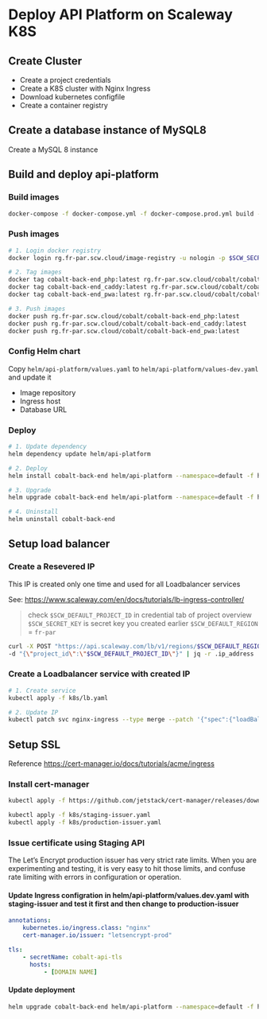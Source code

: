 # Deploy API Platform on Scaleway K8S

## Create Cluster

-   Create a project credentials
-   Create a K8S cluster with Nginx Ingress
-   Download kubernetes configfile
-   Create a container registry

## Create a database instance of MySQL8

Create a MySQL 8 instance

## Build and deploy api-platform

### Build images

```bash
docker-compose -f docker-compose.yml -f docker-compose.prod.yml build --no-cache
```

### Push images

```bash
# 1. Login docker registry
docker login rg.fr-par.scw.cloud/image-registry -u nologin -p $SCW_SECRET_KEY

# 2. Tag images
docker tag cobalt-back-end_php:latest rg.fr-par.scw.cloud/cobalt/cobalt-back-end_php:latest
docker tag cobalt-back-end_caddy:latest rg.fr-par.scw.cloud/cobalt/cobalt-back-end_caddy:latest
docker tag cobalt-back-end_pwa:latest rg.fr-par.scw.cloud/cobalt/cobalt-back-end_pwa:latest

# 3. Push images
docker push rg.fr-par.scw.cloud/cobalt/cobalt-back-end_php:latest
docker push rg.fr-par.scw.cloud/cobalt/cobalt-back-end_caddy:latest
docker push rg.fr-par.scw.cloud/cobalt/cobalt-back-end_pwa:latest
```

### Config Helm chart

Copy `helm/api-platform/values.yaml` to `helm/api-platform/values-dev.yaml` and update it

-   Image repository
-   Ingress host
-   Database URL

### Deploy

```bash
# 1. Update dependency
helm dependency update helm/api-platform

# 2. Deploy
helm install cobalt-back-end helm/api-platform --namespace=default -f helm/api-platform/values.dev.yaml

# 3. Upgrade
helm upgrade cobalt-back-end helm/api-platform --namespace=default -f helm/api-platform/values.dev.yaml

# 4. Uninstall
helm uninstall cobalt-back-end
```

## Setup load balancer

### Create a Resevered IP

This IP is created only one time and used for all Loadbalancer services

See: <https://www.scaleway.com/en/docs/tutorials/lb-ingress-controller/>

> check `$SCW_DEFAULT_PROJECT_ID` in credential tab of project overview
> `$SCW_SECRET_KEY` is secret key you created earlier
> `$SCW_DEFAULT_REGION` = `fr-par`

```bash
curl -X POST "https://api.scaleway.com/lb/v1/regions/$SCW_DEFAULT_REGION/ips" -H "X-Auth-Token: $SCW_SECRET_KEY" -H "Content-Type: application/json" \
-d "{\"project_id\":\"$SCW_DEFAULT_PROJECT_ID\"}" | jq -r .ip_address
```

### Create a Loadbalancer service with created IP

```bash
# 1. Create service
kubectl apply -f k8s/lb.yaml

# 2. Update IP
kubectl patch svc nginx-ingress --type merge --patch '{"spec":{"loadBalancerIP": "<IP>","type":"LoadBalancer"}}
```

## Setup SSL

Reference https://cert-manager.io/docs/tutorials/acme/ingress

### Install cert-manager

```bash
kubectl apply -f https://github.com/jetstack/cert-manager/releases/download/v1.5.3/cert-manager.yaml

kubectl apply -f k8s/staging-issuer.yaml
kubectl apply -f k8s/production-issuer.yaml
```

### Issue certificate using Staging API

The Let’s Encrypt production issuer has very strict rate limits. When you are experimenting and testing, it is very easy to hit those limits, and confuse rate limiting with errors in configuration or operation.

#### Update Ingress configration in helm/api-platform/values.dev.yaml with staging-issuer and test it first and then change to production-issuer

```yaml
annotations:
    kubernetes.io/ingress.class: "nginx"
    cert-manager.io/issuer: "letsencrypt-prod"

tls:
    - secretName: cobalt-api-tls
      hosts:
          - [DOMAIN NAME]
```

#### Update deployment

```bash
helm upgrade cobalt-back-end helm/api-platform --namespace=default -f helm/api-platform/values.dev.yaml
```
